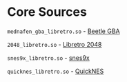 <!--
- SPDX-FileCopyrightText: 2025 Seshan Ravikumar <seshan@sineware.ca>
- SPDX-License-Identifier: FSFAP
-->

# Core Sources

`mednafen_gba_libretro.so` - [Beetle GBA](https://github.com/libretro/beetle-gba-libretro)

`2048_libretro.so` - [Libretro 2048](https://github.com/libretro/libretro-2048)

`snes9x_libretro.so` - [snes9x](https://github.com/snes9xgit/snes9x)

`quicknes_libretro.so` - [QuickNES](https://github.com/kode54/QuickNES)